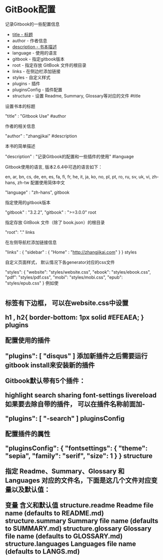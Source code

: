 # GitBook配置

记录Gitbook的一些配置信息

* [title - 标题](#title)
* author - 作者信息
* [description - 书本描述](#description)
* language - 使用的语言
* gitbook - 指定gitbook版本
* root - 指定存放 GitBook 文件的根目录
* links - 在侧边栏添加链接
* styles - 自定义样式
* plugins - 插件
* pluginsConfig - 插件配置
* structure - 设置 Readme, Summary, Glossary等对应的文件
#title

设置书本的标题

"title" : "Gitbook Use"
#author

作者的相关信息

"author" : "zhangjikai"
#description

本书的简单描述

"description" : "记录Gitbook的配置和一些插件的使用"
#language

Gitbook使用的语言, 版本2.6.4中可选的语言如下：

en, ar, bn, cs, de, en, es, fa, fi, fr, he, it, ja, ko, no, pl, pt, ro, ru, sv, uk, vi, zh-hans, zh-tw
配置使用简体中文

"language" : "zh-hans",
gitbook

指定使用的gitbook版本

"gitbook" : "3.2.2",
"gitbook" : ">=3.0.0"
root

指定存放 GitBook 文件（除了 book.json）的根目录

"root": "."
links

在左侧导航栏添加链接信息

"links" : {
    "sidebar" : {
        "Home" : "http://zhangjikai.com"
    }
}
styles

自定义页面样式， 默认情况下各generator对应的css文件

"styles": {
    "website": "styles/website.css",
    "ebook": "styles/ebook.css",
    "pdf": "styles/pdf.css",
    "mobi": "styles/mobi.css",
    "epub": "styles/epub.css"
}
例如使<h1> <h2>标签有下边框， 可以在website.css中设置

h1 , h2{
    border-bottom: 1px solid #EFEAEA;
}
plugins

配置使用的插件

"plugins": [
    "disqus"
]
添加新插件之后需要运行gitbook install来安装新的插件

Gitbook默认带有5个插件：

highlight
search
sharing
font-settings
livereload
如果要去除自带的插件， 可以在插件名称前面加-

"plugins": [
    "-search"
]
pluginsConfig

配置插件的属性

"pluginsConfig": {
    "fontsettings": {
        "theme": "sepia",
        "family": "serif",
        "size":  1
    }
}
structure

指定 Readme、Summary、Glossary 和 Languages 对应的文件名，下面是这几个文件对应变量以及默认值：

变量	含义和默认值
structure.readme	Readme file name (defaults to README.md)
structure.summary	Summary file name (defaults to SUMMARY.md)
structure.glossary	Glossary file name (defaults to GLOSSARY.md)
structure.languages	Languages file name (defaults to LANGS.md)